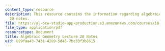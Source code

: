 ```yaml
---
content_type: resource
description: This resource contains the information regarding algebraic geometry lecture
  20 notes.
file: https://ol-ocw-studio-app-production.s3.amazonaws.com/courses/18-725-algebraic-geometry-fall-2015/899faa43743142895d457be33f3b8615_MIT18_725F15_lec20.pdf
file_type: application/pdf
resourcetype: Document
title: Algebraic Geometry Lecture 20 Notes
uid: 899faa43-7431-4289-5d45-7be33f3b8615
---
```


